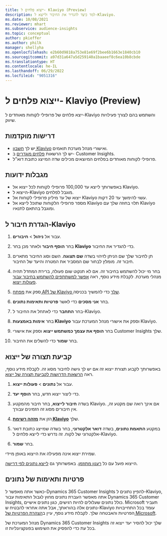 ```yaml
---
title: ייצוא פלחים ל- Klaviyo ‏(Preview)
description: למד כיצד להגדיר את החיבור ולייצא ל-Klaviyo.
ms.date: 10/08/2021
ms.reviewer: mhart
ms.subservice: audience-insights
ms.topic: conceptual
author: pkieffer
ms.author: philk
manager: shellyha
ms.openlocfilehash: e2b60d9818a753e81e69f2bee6b1663e1840cb10
ms.sourcegitcommit: a97d31a647a5d259140a1baaeef8c6ea10b8cbde
ms.translationtype: HT
ms.contentlocale: he-IL
ms.lasthandoff: 06/29/2022
ms.locfileid: "9051316"
---
```

# <a name="export-segments-to-klaviyo-preview"></a>ייצוא פלחים ל- Klaviyo ‏(Preview)

ייצא פלחים של פרופילי לקוחות מאוחדים ל-Klaviyo והשתמש בהם לצורך פעילויות שיווק.

## <a name="prerequisites"></a>דרישות מוקדמות

-   יש לך [חשבון Klaviyo](https://www.klaviyo.com/) ואישורי מנהל מערכת תואמים.
-   יש לך הרשאות [פלחים מוגדרים](segments.md) ב- Customer Insights.
-   פרופילי לקוחות מאוחדים בפלחים המיוצאים מכילים שדה המייצג כתובת דוא"ל.

## <a name="known-limitations"></a>מגבלות ידועות

- באפשרותך לייצא עד 100,000 פרופילי לקוחות לכל ייצוא אל Klaviyo.
- הייצוא ל-Klaviyo מוגבל לפלחים.
- ייצוא של עד מיליון פרופילי לקוחות אל Klaviyo עשוי להימשך עד 20 דקות. 
- מספר פרופילי הלקוחות שתוכל לייצא אל Klaviyo תלוי בחוזה שלך עם Klaviyo ומוגבל בהתאם לתנאיו.

## <a name="set-up-connection-to-klaviyo"></a>הגדרת חיבור ל-Klaviyo

1. עבור אל **ניהול** > **חיבורים**.

1. בחר **הוסף חיבור** ולאחר מכן בחר **Klaviyo** כדי להגדיר את החיבור.

1. תן לחיבור שלך שם הניתן לזיהוי בשדה **שם תצוגה**. השם וסוג החיבור מתארים חיבור זה. מומלץ לבחור שם המסביר את המטרה והיעד של החיבור.

1. בחר מי יכול להשתמש בחיבור זה. אם לא תנקוט שום פעולה, ברירת המחדל תהיה מנהלי מערכת. לקבלת מידע נוסף, ראה [אפשר למשתתפים להשתמש בחיבור עבור פעולות ייצוא](connections.md#allow-contributors-to-use-a-connection-for-exports).

1. ספק את [מפתח API של Klaviyo שלך](https://help.klaviyo.com/hc/articles/115005062267-How-to-Manage-Your-Account-s-API-Keys) כדי להמשיך בכניסה. 

1. בחר **אני מסכים** כדי לאשר **פרטיות ותאימות נתונים**.

1. בחר **התחבר** כדי לאתחל את החיבור ל-Klaviyo.

1. בחר **אימות באמצעות Klaviyo** וספק את אישורי מנהל המערכת עבור Klaviyo.

1. בחר **הוסף את עצמך כמשתמש ייצוא** וספק את אישורי Customer Insights שלך.

1. בחר **שמור** כדי להשלים את החיבור.

## <a name="configure-an-export"></a>קביעת תצורה של ייצוא

באפשרותך לקבוע תצורת ייצוא זה אם יש לך גישה לחיבור מסוג זה. לקבלת מידע נוסף, ראה [הרשאות הדרושות לקביעת תצורה של ייצוא](export-destinations.md#set-up-a-new-export).

1. עבור אל **נתונים** > **פעולות ייצוא**.

1. כדי ליצור ייצוא חדש, בחר **הוסף יעד**.

1. בשדה **חיבור לייצוא**, בחר חיבור מהמקטע Klaviyo. אם אינך רואה שם מקטע זה, אין חיבורים מסוג זה הזמינים עבורך.

1. הזן את [**מזהה רשימת Klaviyo**](https://help.klaviyo.com/hc/articles/115005078647-How-to-Find-a-List-ID) שלך.     

3. במקטע **התאמת נתונים**, בשדה **דואר אלקטרוני**, בחר בשדה שמייצג כתובת דואר אלקטרוני של לקוח. זה נדרש כדי לייצא פלחים ל-Klaviyo.

1. בחר **שמור**.

שמירת ייצוא אינה מפעילה את הייצוא באופן מיידי.

הייצוא פועל עם כל [רענון מתוזמן](system.md#schedule-tab). באפשרותך גם [לייצא נתונים לפי דרישה](export-destinations.md#run-exports-on-demand). 


## <a name="data-privacy-and-compliance"></a>פרטיות ותאימות של נתונים

כאשר אתה מאפשר ל-Dynamics 365 Customer Insights להפיץ נתונים ל-Klaviyo, אתה מאפשר העברת נתונים מחוץ לגבול התאימות עבור Dynamics 365 Customer Insights, כולל נתונים שעלולים להיות רגישים, כגון נתונים אישיים. Microsoft תעביר נתונים אלה בהוראתך, אבל אתה אחראי להבטיח ש-Klaviyo עומד בכל התחייבויות הפרטיות והאבטחה שלך. לקבלת מידע נוסף, עיין ב[הצהרת הפרטיות של Microsoft](https://go.microsoft.com/fwlink/?linkid=396732).

מנהל המערכת של Dynamics 365 Customer Insights שלך יכול להסיר יעד ייצוא זה בכל עת כדי להפסיק את השימוש בפונקציונליות זו.
